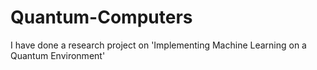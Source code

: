 # Quantum-Computers
I have done a research project on 'Implementing Machine Learning on a Quantum Environment'
